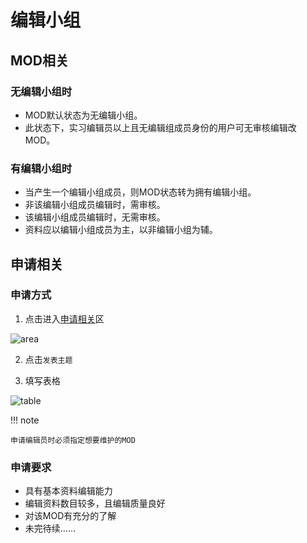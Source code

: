 # 编辑小组

## MOD相关

### 无编辑小组时

- MOD默认状态为无编辑小组。
- 此状态下，实习编辑员以上且无编辑组成员身份的用户可无审核编辑改MOD。

### 有编辑小组时

- 当产生一个编辑小组成员，则MOD状态转为拥有编辑小组。
- 非该编辑小组成员编辑时，需审核。
- 该编辑小组成员编辑时，无需审核。
- 资料应以编辑小组成员为主，以非编辑小组为辅。

## 申请相关

### 申请方式
1. 点击进入[申请相关](http://bbs.mcmod.cn/forum.php?mod=forumdisplay&fid=5)区

![area](https://cloud.githubusercontent.com/assets/13271372/16149746/62559404-34c5-11e6-9dbd-3983cf491c7d.png)

2. 点击`发表主题`

3. 填写表格

![table](https://cloud.githubusercontent.com/assets/13271372/16149894/528095fa-34c6-11e6-998d-f4f43b596a1f.png)


!!! note

    申请编辑员时必须指定想要维护的MOD

### 申请要求

- 具有基本资料编辑能力
- 编辑资料数目较多，且编辑质量良好
- 对该MOD有充分的了解
- 未完待续……


